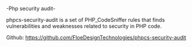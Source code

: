 -Php security audit-

phpcs-security-audit is a set of PHP_CodeSniffer rules that finds vulnerabilities and weaknesses related to security in PHP code.

Github: https://github.com/FloeDesignTechnologies/phpcs-security-audit
